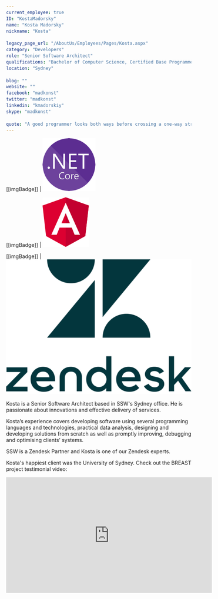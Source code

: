 ```yaml
---
current_employee: true
ID: "KostaMadorsky"
name: "Kosta Madorsky"
nickname: "Kosta"

legacy_page_url: "/AboutUs/Employees/Pages/Kosta.aspx"
category: "Developers"
role: "Senior Software Architect"
qualifications: "Bachelor of Computer Science, Certified Base Programmer for SAS 9"
location: "Sydney"

blog: ""
website: ""
facebook: "madkonst"
twitter: "madkonst"
linkedin: "kmadorskiy"
skype: "madkonst"

quote: "A good programmer looks both ways before crossing a one-way street"
---
```


[[imgBadge]]
| ![dotnetcore.png](../badges/net-core-logo.png)

[[imgBadge]]
| ![angular.png](../badges/angular-logo.png)

[[imgBadge]]
| ![zendesk.png](../badges/Zendesk.png)

Kosta is a Senior Software Architect based in SSW's Sydney office. He is passionate about innovations and effective delivery of services.

Kosta’s experience covers developing software using several programming languages and technologies, practical data analysis, designing and developing solutions from scratch as well as promptly improving, debugging and optimising clients’ systems.

SSW is a Zendesk Partner and Kosta is one of our Zendesk experts.

Kosta's happiest client was the University of Sydney. Check out the BREAST project testimonial video:

<iframe width="560" height="315" src="https://www.youtube.com/embed/rf7zzTMeTf4" frameborder="0"></iframe>

